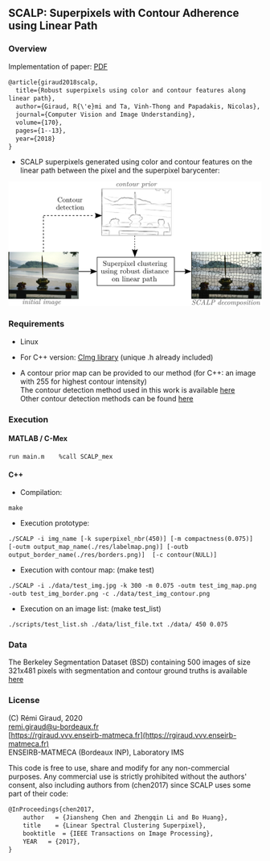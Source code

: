 ## SCALP: Superpixels with Contour Adherence using Linear Path

### Overview

Implementation of paper:   [PDF](https://hal.archives-ouvertes.fr/hal-01510063/document)
```
@article{giraud2018scalp,
  title={Robust superpixels using color and contour features along linear path},
  author={Giraud, R{\'e}mi and Ta, Vinh-Thong and Papadakis, Nicolas},
  journal={Computer Vision and Image Understanding},
  volume={170},
  pages={1--13},
  year={2018}
}
```

- SCALP superpixels generated using color and contour features on the linear path between the pixel and the superpixel barycenter: 

![image](./Figures/scalp_method.png)


### Requirements

- Linux

- For C++ version:  [CImg library](http://cimg.eu/)  (unique .h already included)

- A contour prior map can be provided to our method (for C++: an image with 255 for highest contour intensity)  
The contour detection method used in this work is available [here](https://github.com/pdollar/edges)  
Other contour detection methods can be found [here](https://www2.eecs.berkeley.edu/Research/Projects/CS/vision/grouping/resources.html)



### Execution

#### MATLAB / C-Mex
```
run main.m    %call SCALP_mex
```


#### C++

- Compilation:
```
make
```

- Execution prototype:
```
./SCALP -i img_name [-k superpixel_nbr(450)] [-m compactness(0.075)]  [-outm output_map_name(./res/labelmap.png)] [-outb output_border_name(./res/borders.png)]  [-c contour(NULL)]
```
- Execution with contour map:  (make test)
``` 
./SCALP -i ./data/test_img.jpg -k 300 -m 0.075 -outm test_img_map.png -outb test_img_border.png -c ./data/test_img_contour.png
```
- Execution on an image list:  (make test_list)
```
./scripts/test_list.sh ./data/list_file.txt ./data/ 450 0.075
```


### Data

The Berkeley Segmentation Dataset (BSD) containing 500 images of size 321x481 pixels with segmentation and contour ground truths is available 
[here](https://www2.eecs.berkeley.edu/Research/Projects/CS/vision/grouping/resources.html)

### License

(C) Rémi Giraud, 2020  
remi.giraud@u-bordeaux.fr  
[https://rgiraud.vvv.enseirb-matmeca.fr](https://rgiraud.vvv.enseirb-matmeca.fr)  
ENSEIRB-MATMECA (Bordeaux INP), Laboratory IMS

This code is free to use, share and modify for any non-commercial purposes.
Any commercial use is strictly prohibited without the authors' consent, also including authors from (chen2017) since SCALP uses some part of their code:
```
@InProceedings{chen2017,
    author   = {Jiansheng Chen and Zhengqin Li and Bo Huang},
    title    = {Linear Spectral Clustering Superpixel},
    booktitle  = {IEEE Transactions on Image Processing},
    YEAR   = {2017},
}
```


